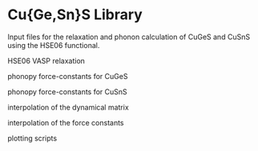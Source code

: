 Cu{Ge,Sn}S Library
========================================

Input files for the relaxation and phonon calculation of CuGeS and CuSnS using the HSE06 functional.


HSE06 VASP relaxation
    
phonopy force-constants for CuGeS

phonopy force-constants for CuSnS

interpolation of the dynamical matrix

interpolation of the force constants

plotting scripts
